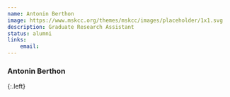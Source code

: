```yaml
---
name: Antonin Berthon
image: https://www.mskcc.org/themes/mskcc/images/placeholder/1x1.svg
description: Graduate Research Assistant
status: alumni
links:
    email: 
---
```


### Antonin Berthon
{:.left}

  
        